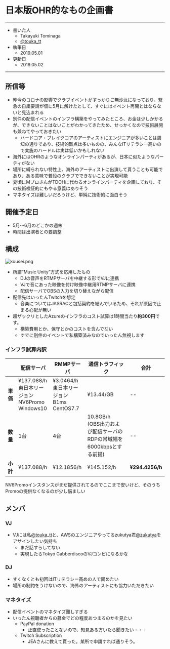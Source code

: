 # 日本版OHR的なもの企画書

---

* 書いた人
  * Takayuki Tominaga
  * [@touka_tt](https://twitter.com/touka_tt)
* 執筆日
  * 2019.05.01
* 更新日
  * 2019.05.02

---

## 所信等
* 昨今のコロナの影響でクラブイベントがすっかりご無沙汰になっており、緊急の自粛要請が仮に5月に解けたとして、すぐにはイベント再開とはならないと見込まれる
* 別件の配信イベントのインフラ構築をやってみたところ、お金は少しかかるが、できないことはないことがわかってきたため、せっかくなので技術展開も兼ねてやっておきたい
  * ハードコア・ブレイクコアのアーティストにエンジニアが多いことは周知の通りであり、技術的難点は多いものの、みんなITリテラシー高いので実施のハードルは実は低いかもしれない
* 海外にはOHRのようなオンラインパーティがあるが、日本に似たようなパーティがない
* 場所に縛られない特性上、海外のアーティストに出演して貰うことも可能であり、ある意味で普段のクラブでできないことが実現可能
* 夏頃にMプロさんがTDOHに代わるオンラインパーティを企画しており、その技術検証的にもやる意義はありそう
* マネタイズは難しいだろうけど、単純に技術的に面白そう

## 開催予定日
* 5月〜6月のどこかの週末
* 時間は出演者との要調整

## 構成
![kousei.png](https://touka1037.github.io/jpohr/kousei.png)
* 所謂”Music Unity”方式を応用したもの
  * DJの音声をRTMPサーバを中継する形でVJに連携
  * VJで音にあった映像を付け映像中継用RTMPサーバに連携
  * 配信サーバでOBSの入力を切り替えながら配信
* 配信先はいったんTwitchを想定
  * 音楽についてはJASRACと包括契約を結んでいるため、それが原因で止まる心配が無い
* 超ザックリとしたAzureのインフラのコスト試算は1時間当たり**約300円**です。
  * 構築費用とか、保守とかのコストを含んでない
  * すでに別件のイベントで私構築済みなのでいったん無視します

### インフラ試算内訳
|  | 配信サーバ |  RMMPサーバ  | 通信トラフィック | 合計 |
| --- | --- | --- | --- | --- |
| **単価** | ¥137.088/h<br>東日本リージョン<br>NV6Promo<br>Windows10 | ¥3.0464/h<br>東日本リージョン<br>B1ms<br>CentOS7.7 | ¥13.44/GB | -- |
| **数量** | 1台 | 4台 | 10.8GB/h<br>(OBS出力および配信サーバのRDPの帯域幅を6000kbpsとする前提) | -- |
| **小計** | ¥137.088/h | ¥12.1856/h | ¥145.152/h | **¥294.4256/h** |

NV6Promoインスタンスがまだ提供されてるのでここまで安いけど、そのうちPromoの提供なくなるのが少し悩ましい


## メンバ
### VJ
* VJには私[@touka_tt](https://twitter.com/touka_tt)と、AWSのエンジニアやってるzukutya君[@zukutya](https://twitter.com/zukutya)をアサインしたい気持ち
  * まだ話すらしてない
  * 実現したらTokyo GabberdiscoのVJコンビになるかな

### DJ
* すくなくとも初回はITリテラシー高めの人で固めたい
* 場所の制約をうけないので、海外のアーティストにも協力いただきたい

### マネタイズ
* 配信イベントのマネタイズ難しすぎる
* いったん視聴者からの募金でどの程度あつまるのかを見たい
  * PayPal donation
    * 正直使ったことないので、知見ある方いたら聞きたい・・・
  * Twitch Subscription
    * JEAさんに教えて貰った。某所で申請すれば通りそう。
